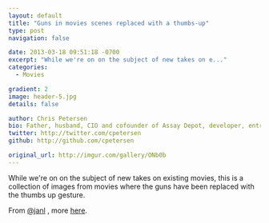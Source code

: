 ```yaml
---
layout: default
title: "Guns in movies scenes replaced with a thumbs-up"
type: post
navigation: false

date: 2013-03-18 09:51:18 -0700
excerpt: "While we're on on the subject of new takes on e..."
categories:
  - Movies

gradient: 2
image: header-5.jpg
details: false

author: Chris Petersen
bio: Father, husband, CIO and cofounder of Assay Depot, developer, entrepreneur and technologist.
twitter: http://twitter.com/cpetersen
github: http://github.com/cpetersen

original_url: http://imgur.com/gallery/ONb0b
---
```



While we're on on the subject of new takes on existing movies, this is a collection of images from movies where the guns have been replaced with the thumbs up gesture. 

 From  [@janl](https://twitter.com/janl/status/313652806370328578) , more  [here](http://www.thumbsandammo.blogspot.co.uk). 
